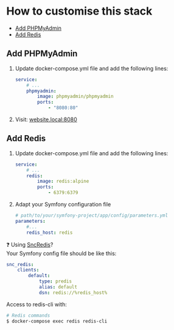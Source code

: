 # How to customise this stack

* [Add PHPMyAdmin](#Add-phpmyadmin)
* [Add Redis](#Add-redis)

## Add PHPMyAdmin

1. Update docker-compose.yml file and add the following lines:

    ```yml
    service:
        # ...
        phpmyadmin:
            image: phpmyadmin/phpmyadmin
            ports:
                - "8080:80"
    ```

2. Visit: [website.local:8080](http://website.local:8080)

## Add Redis

1. Update docker-compose.yml file and add the following lines:

    ```yml
    service:
        # ...
        redis:
            image: redis:alpine
            ports:
                - 6379:6379
    ```

2. Adapt your Symfony configuration file

    ```yml
    # path/to/your/symfony-project/app/config/parameters.yml
    parameters:
        #...
        redis_host: redis
    ```

:question: Using [SncRedis](https://github.com/snc/SncRedisBundle)?  
Your Symfony config file should be like this:

```yml
snc_redis:
    clients:
        default:
            type: predis
            alias: default
            dsn: redis://%redis_host%
```

Access to redis-cli with:

```bash
# Redis commands
$ docker-compose exec redis redis-cli
```
